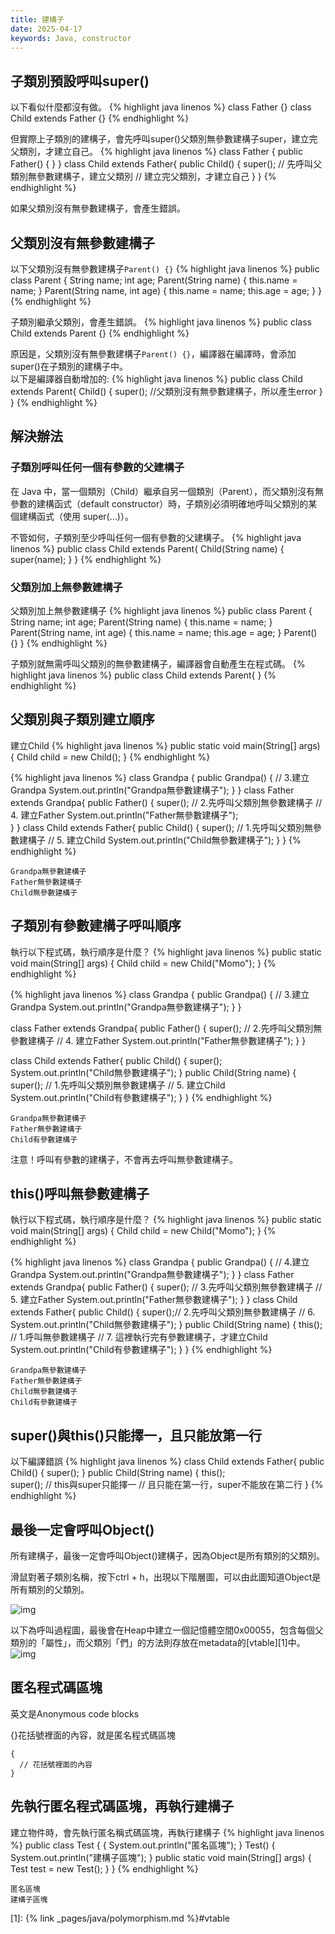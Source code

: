 ```yaml
---
title: 建構子
date: 2025-04-17
keywords: Java, constructor
---
```

## 子類別預設呼叫super()
以下看似什麼都沒有做。
{% highlight java linenos %}
class Father {}
class Child extends Father {}
{% endhighlight %}

但實際上子類別的建構子，會先呼叫super()父類別無參數建構子super，建立完父類別，才建立自己。
{% highlight java linenos %}
class Father {
  public Father() {  }
}
class Child extends Father{
  public Child() {
    super();  // 先呼叫父類別無參數建構子，建立父類別
    // 建立完父類別，才建立自己
  }
}
{% endhighlight %}

如果父類別沒有無參數建構子，會產生錯誤。

## 父類別沒有無參數建構子
以下父類別沒有無參數建構子`Parent() {}`
{% highlight java linenos %}
public class Parent {
  String name;
  int age;
  Parent(String name) {
    this.name = name;
  }
  Parent(String name, int age) {
    this.name = name;
    this.age = age;
  }
}
{% endhighlight %}

子類別繼承父類別，會產生錯誤。
{% highlight java linenos %}
public class Child extends Parent {}
{% endhighlight %}

原因是，父類別沒有無參數建構子`Parent() {}`，編譯器在編譯時，會添加super()在子類別的建構子中。  
以下是編譯器自動增加的:
{% highlight java linenos %}
public class Child extends Parent{
  Child() {
    super();  //父類別沒有無參數建構子，所以產生error
  }
}
{% endhighlight %}

## 解決辦法
### 子類別呼叫任何一個有參數的父建構子
在 Java 中，當一個類別（Child）繼承自另一個類別（Parent），而父類別沒有無參數的建構函式（default constructor）時，子類別必須明確地呼叫父類別的某個建構函式（使用 super(...)）。

不管如何，子類別至少呼叫任何一個有參數的父建構子。
{% highlight java linenos %}
public class Child extends Parent{
  Child(String name) {
    super(name);
  }
}
{% endhighlight %}

### 父類別加上無參數建構子
父類別加上無參數建構子
{% highlight java linenos %}
public class Parent {
  String name;
  int age;
  Parent(String name) {
    this.name = name;
  }
  Parent(String name, int age) {
    this.name = name;
    this.age = age;
  }
  Parent() {}
}
{% endhighlight %}

子類別就無需呼叫父類別的無參數建構子，編譯器會自動產生在程式碼。
{% highlight java linenos %}
public class Child extends Parent{
}
{% endhighlight %}

## 父類別與子類別建立順序
建立Child
{% highlight java linenos %}
public static void main(String[] args) {
  Child child = new Child();
}
{% endhighlight %}

{% highlight java linenos %}
class Grandpa {
  public Grandpa() {
    // 3.建立Grandpa
    System.out.println("Grandpa無參數建構子");
  }
}
class Father extends Grandpa{
  public Father() {
    super();  // 2.先呼叫父類別無參數建構子
    // 4. 建立Father
    System.out.println("Father無參數建構子");  
  }
}
class Child extends Father{
  public Child() {
    super();  // 1.先呼叫父類別無參數建構子
    // 5. 建立Child
    System.out.println("Child無參數建構子");
  }
}
{% endhighlight %}
```
Grandpa無參數建構子
Father無參數建構子
Child無參數建構子
```

## 子類別有參數建構子呼叫順序
執行以下程式碼，執行順序是什麼？
{% highlight java linenos %}
public static void main(String[] args) {
  Child child = new Child("Momo");
}
{% endhighlight %}

{% highlight java linenos %}
class Grandpa {
  public Grandpa() {
    // 3.建立Grandpa
    System.out.println("Grandpa無參數建構子");
  }
}

class Father extends Grandpa{
  public Father() {
    super();  // 2.先呼叫父類別無參數建構子
    // 4. 建立Father
    System.out.println("Father無參數建構子");
  }
}

class Child extends Father{
  public Child() {
    super();
    System.out.println("Child無參數建構子");
  }
  public Child(String name) {
    super();  // 1.先呼叫父類別無參數建構子
    // 5. 建立Child
    System.out.println("Child有參數建構子");
  }
}
{% endhighlight %}
```
Grandpa無參數建構子
Father無參數建構子
Child有參數建構子
```

注意！呼叫有參數的建構子，不會再去呼叫無參數建構子。

## this()呼叫無參數建構子
執行以下程式碼，執行順序是什麼？
{% highlight java linenos %}
public static void main(String[] args) {
  Child child = new Child("Momo");
}
{% endhighlight %}

{% highlight java linenos %}
class Grandpa {
  public Grandpa() {
    // 4.建立Grandpa
    System.out.println("Grandpa無參數建構子");
  }
}
class Father extends Grandpa{
  public Father() {
    super();  // 3.先呼叫父類別無參數建構子
    // 5. 建立Father
    System.out.println("Father無參數建構子");
  }
}
class Child extends Father{
  public Child() {
    super();// 2.先呼叫父類別無參數建構子
    // 6. 
    System.out.println("Child無參數建構子");
  }
  public Child(String name) {
    this();  // 1.呼叫無參數建構子
    // 7. 這裡執行完有參數建構子，才建立Child
    System.out.println("Child有參數建構子");
  }
}
{% endhighlight %}
```
Grandpa無參數建構子
Father無參數建構子
Child無參數建構子
Child有參數建構子
```
## super()與this()只能擇一，且只能放第一行
以下編譯錯誤
{% highlight java linenos %}
class Child extends Father{
  public Child() {
    super();
  }
  public Child(String name) {
    this();  
    super();
    // this與super只能擇一
    // 且只能在第一行，super不能放在第二行
  }
{% endhighlight %}

## 最後一定會呼叫Object()
所有建構子，最後一定會呼叫Object()建構子，因為Object是所有類別的父類別。

滑鼠對著子類別名稱，按下ctrl + h，出現以下階層圖，可以由此圖知道Object是所有類別的父類別。

![img]({{site.imgurl}}/java/hierarchy2.png)

以下為呼叫過程圖，最後會在Heap中建立一個記憶體空間0x00055，包含每個父類別的「屬性」，而父類別「們」的方法則存放在metadata的[vtable][1]中。
![img]({{site.imgurl}}/java/super_hierarchy.png)

## 匿名程式碼區塊
英文是Anonymous code blocks

{}花括號裡面的內容，就是匿名程式碼區塊
```
{
  // 花括號裡面的內容
}
```

## 先執行匿名程式碼區塊，再執行建構子
建立物件時，會先執行匿名稱式碼區塊，再執行建構子
{% highlight java linenos %}
public class Test {
  {
    System.out.println("匿名區塊");
  }
  Test() {
    System.out.println("建構子區塊");
  }
  public static void main(String[] args) {
    Test test = new Test();
  }
}
{% endhighlight %}
```
匿名區塊
建構子區塊
```

[1]: {% link _pages/java/polymorphism.md %}#vtable